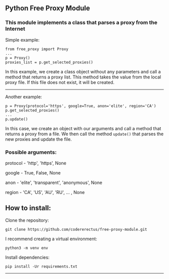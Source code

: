 ## Python Free Proxy Module

### This module implements a class that parses a proxy from the Internet

Simple example:

```
from free_proxy import Proxy
...
p = Proxy() 
proxies_list = p.get_selected_proxies()
```

In this example, we create a class object without any parameters and call a method that returns a proxy list.
This method takes the value from the local proxy file. If this file does not exist, it will be created.
___
Another example:

```
p = Proxy(protocol='https', google=True, anon='elite', region='CA')
p.get_selected_proxies()
...
p.update()
```
In this case, we create an object with our arguments and call a method that returns a proxy from a file.
We then call the method ``update()`` that parses the new proxies and update the file.

### Possible arguments:

protocol - 'http', 'https', None

google - True, False, None

anon - 'elite', 'transparent', 'anonymous', None

region - 'CA', 'US', 'AU', 'RU', ... , None
## How to install:


Clone the repository:

```git clone https://github.com/codererectus/free-proxy-module.git```

I recommend creating a virtual environment:

```python3 -m venv env```

Install dependencies:

```pip install -Ur requirements.txt```
___

